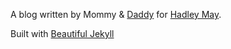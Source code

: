 A blog written by Mommy & [Daddy](https://github.com/JasonAizkalns) for [Hadley May](https://github.com/hadleymay).

Built with [Beautiful Jekyll](http://deanattali.com/beautiful-jekyll)
